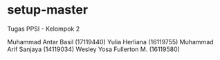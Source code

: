 # setup-master
 
Tugas PPSI - Kelompok 2 

Muhammad Antar Basil 		(17119440)
Yulia Herliana 			    (16119755)
Muhammad Arif Sanjaya 	    (14119034)
Wesley Yosa  Fullerton M.	(16119580)
